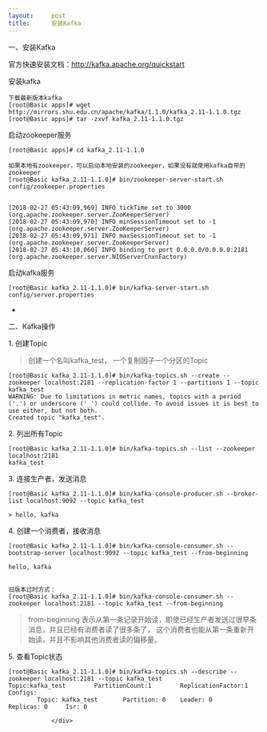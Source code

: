 ```yaml
---
layout:     post
title:      安装Kafka
---
```

<div id="article_content" class="article_content clearfix csdn-tracking-statistics" data-pid="blog" data-mod="popu_307" data-dsm="post">
								            <link rel="stylesheet" href="https://csdnimg.cn/release/phoenix/template/css/ck_htmledit_views-f76675cdea.css">
						<div class="htmledit_views" id="content_views">
                <p>一、安装Kafka</p>

<p>官方快速安装文档：<a href="http://kafka.apache.org/quickstart" rel="nofollow">http://kafka.apache.org/quickstart</a></p>

<p>安装kafka</p>

<pre class="has">
<code>下载最新版本kafka
[root@Basic apps]# wget http://mirrors.shu.edu.cn/apache/kafka/1.1.0/kafka_2.11-1.1.0.tgz
[root@Basic apps]# tar -zxvf kafka_2.11-1.1.0.tgz </code></pre>

<p>启动zookeeper服务</p>

<pre class="has">
<code>[root@Basic apps]# cd kafka_2.11-1.1.0

如果本地有zookeeper，可以启动本地安装的zookeeper，如果没有就使用kafka自带的zookeeper
[root@Basic kafka_2.11-1.1.0]# bin/zookeeper-server-start.sh config/zookeeper.properties


[2018-02-27 05:43:09,969] INFO tickTime set to 3000 (org.apache.zookeeper.server.ZooKeeperServer)
[2018-02-27 05:43:09,970] INFO minSessionTimeout set to -1 (org.apache.zookeeper.server.ZooKeeperServer)
[2018-02-27 05:43:09,971] INFO maxSessionTimeout set to -1 (org.apache.zookeeper.server.ZooKeeperServer)
[2018-02-27 05:43:10,060] INFO binding to port 0.0.0.0/0.0.0.0:2181 (org.apache.zookeeper.server.NIOServerCnxnFactory)
</code></pre>

<p>启动kafka服务</p>

<pre class="has">
<code>[root@Basic kafka_2.11-1.1.0]# bin/kafka-server-start.sh config/server.properties</code></pre>

<ul><li> </li>
</ul><p>二、Kafka操作</p>

<p>1. 创建Topic</p>

<blockquote>
<p>创建一个名叫kafka_test， 一个复制因子一个分区的Topic</p>
</blockquote>

<pre class="has">
<code>[root@Basic kafka_2.11-1.1.0]# bin/kafka-topics.sh --create --zookeeper localhost:2181 --replication-factor 1 --partitions 1 --topic kafka_test
WARNING: Due to limitations in metric names, topics with a period ('.') or underscore ('_') could collide. To avoid issues it is best to use either, but not both.
Created topic "kafka_test".</code></pre>

<p>2. 列出所有Topic</p>

<pre class="has">
<code>[root@Basic kafka_2.11-1.1.0]# bin/kafka-topics.sh --list --zookeeper localhost:2181
kafka_test</code></pre>

<p>3. 连接生产者，发送消息</p>

<pre class="has">
<code>[root@Basic kafka_2.11-1.1.0]# bin/kafka-console-producer.sh --broker-list localhost:9092 --topic kafka_test

&gt; hello, kafka</code></pre>

<p>4. 创建一个消费者，接收消息</p>

<pre class="has">
<code>[root@Basic kafka_2.11-1.1.0]# bin/kafka-console-consumer.sh --bootstrap-server localhost:9092 --topic kafka_test --from-beginning

hello, kafka


旧版本过时方式：
[root@Basic kafka_2.11-1.1.0]# bin/kafka-console-consumer.sh --zookeeper localhost:2181 --topic kafka_test --from-beginning
</code></pre>

<blockquote>
<p>from-beginning 表示从第一条记录开始读，即使已经生产者发送过很早条消息，并且已经有消费者读了很多条了， 这个消费者也能从第一条重新开始读，并且不影响其他消费者读的偏移量。</p>
</blockquote>

<p>5. 查看Topic状态</p>

<pre class="has">
<code>[root@Basic kafka_2.11-1.1.0]# bin/kafka-topics.sh --describe --zookeeper localhost:2181 --topic kafka_test
Topic:kafka_test        PartitionCount:1        ReplicationFactor:1     Configs:
        Topic: kafka_test       Partition: 0    Leader: 0       Replicas: 0     Isr: 0</code></pre>            </div>
                </div>